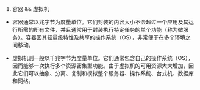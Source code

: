 1. 容器 && 虚拟机
- 容器通常以兆字节为度量单位。它们封装的内容大小不会超过一个应用及其运行所需的所有文件，并且通常用于封装执行特定任务的单个功能（称为微服务）。容器因其轻量级特性及共享的操作系统（OS），非常便于在多个环境之间移动。

- 虚拟机则一般以千兆字节为度量单位。它们通常包含自己的操作系统（OS），因而能够一次执行多个资源密集型功能。由于虚拟机的可用资源大大增加，因此它们可以抽象、分离、复制和模拟整个服务器、操作系统、台式机、数据库和网络。